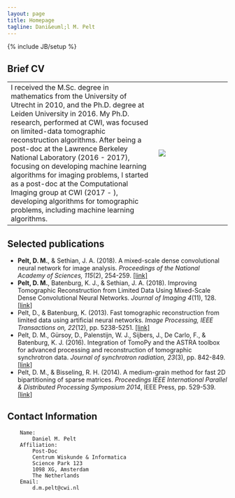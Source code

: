 ```yaml
---
layout: page
title: Homepage
tagline: Dani&euml;l M. Pelt
---
```

{% include JB/setup %}

## Brief CV

<table>
<tr>
<td>
I received the M.Sc. degree in mathematics from the University of Utrecht in 2010, and the Ph.D. degree at Leiden University in 2016. My Ph.D. research, performed at CWI, was focused on limited-data tomographic reconstruction algorithms. After being a post-doc at the Lawrence Berkeley National Laboratory (2016 - 2017), focusing on developing machine learning algorithms for imaging problems, I started as a post-doc at the Computational Imaging group at CWI (2017 - ), developing algorithms for tomographic problems, including machine learning algorithms.
</td>
<td width="150">
<img src="http://www.gravatar.com/avatar/f780cc0825e53c68092235e9664dab0d?s=150">
</td>
</tr>
</table>

## Selected publications
* **Pelt, D. M.**, & Sethian, J. A. (2018). A mixed-scale dense convolutional neural network for image analysis. *Proceedings of the National Academy of Sciences, 115*(2), 254-259. [\[link\]](https://doi.org/10.1073/pnas.1715832114)
* **Pelt, D. M.**, Batenburg, K. J., & Sethian, J. A. (2018). Improving Tomographic Reconstruction from Limited Data Using Mixed-Scale Dense Convolutional Neural Networks. *Journal of Imaging 4*(11), 128. [\[link\]](https://doi.org/10.3390/jimaging4110128)
* Pelt, D., & Batenburg, K. (2013). Fast tomographic reconstruction from limited data using artificial neural networks. *Image Processing, IEEE Transactions on, 22*(12), pp. 5238-5251. [\[link\]](http://ieeexplore.ieee.org/stamp/stamp.jsp?tp=&arnumber=6607157&isnumber=6609090)
* Pelt, D. M., G&uuml;rsoy, D., Palenstijn, W. J., Sijbers, J., De Carlo, F., & Batenburg, K. J. (2016). Integration of TomoPy and the ASTRA toolbox for advanced processing and reconstruction of tomographic synchrotron data. *Journal of synchrotron radiation, 23*(3), pp. 842-849. [\[link\]](https://doi.org/10.1107/S1600577516005658)
* Pelt, D. M., & Bisseling, R. H. (2014). A medium-grain method for fast 2D bipartitioning of sparse matrices. *Proceedings IEEE International Parallel & Distributed Processing Symposium 2014*, IEEE Press, pp. 529-539. [\[link\]](http://www.staff.science.uu.nl/~bisse101/Articles/mediumgrain14.pdf)

## Contact Information

		Name:
			Daniel M. Pelt
		Affiliation:
			Post-Doc
			Centrum Wiskunde & Informatica
			Science Park 123
			1098 XG, Amsterdam
			The Netherlands
		Email:
			d.m.pelt@cwi.nl
